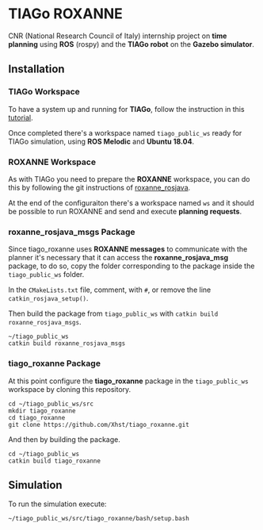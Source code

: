 # TIAGo ROXANNE

CNR (National Research Council of Italy) internship project on **time planning** using **ROS** (rospy) and the **TIAGo robot** on the **Gazebo simulator**.

## Installation

### TIAGo Workspace
To have a system up and running for **TIAGo**, follow the instruction in this [tutorial](https://wiki.ros.org/Robots/TIAGo/Tutorials/Installation/InstallUbuntuAndROS).

Once completed there's a workspace named ``tiago_public_ws`` ready for TIAGo simulation, using **ROS Melodic** and **Ubuntu 18.04**.

### ROXANNE Workspace
As with TIAGo you need to prepare the **ROXANNE** workspace, you can do this by following the git instructions of [roxanne_rosjava](https://github.com/pstlab/roxanne_rosjava/blob/master/README.md).

At the end of the configuraiton there's a workspace named ``ws`` and it should be possible to run ROXANNE and send and execute **planning requests**.

### roxanne_rosjava_msgs Package
Since tiago_roxanne uses **ROXANNE messages** to communicate with the planner it's necessary that it can access the **roxanne_rosjava_msg** package, to do so, copy the folder corresponding to the package inside the ``tiago_public_ws`` folder.

In the ``CMakeLists.txt`` file, comment, with ``#``, or remove the line ``catkin_rosjava_setup()``.

Then build the package from ``tiago_public_ws`` with ``catkin build roxanne_rosjava_msgs``.

```
~/tiago_public_ws
catkin build roxanne_rosjava_msgs
```

### tiago_roxanne Package
At this point configure the **tiago_roxanne** package in the ``tiago_public_ws`` workspace by cloning this repository.
```
cd ~/tiago_public_ws/src
mkdir tiago_roxanne
cd tiago_roxanne
git clone https://github.com/Xhst/tiago_roxanne.git
```
And then by building the package.
```
cd ~/tiago_public_ws
catkin build tiago_roxanne
```

## Simulation
To run the simulation execute:
```
~/tiago_public_ws/src/tiago_roxanne/bash/setup.bash
```
